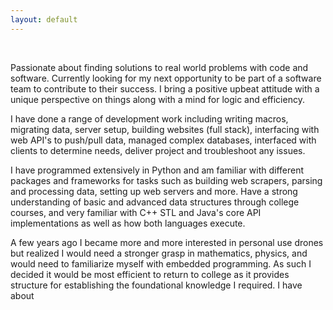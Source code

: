 ```yaml
---
layout: default
---
```


<br/>

Passionate about finding solutions to real world problems with code and software.
Currently looking for my next opportunity to be part of a software team to
contribute to their success. I bring a positive upbeat attitude with a unique 
perspective on things along with a mind for logic and efficiency.

I have done a range of development work including writing macros, migrating
data, server setup, building websites (full stack), interfacing with web API's 
to push/pull data, managed complex databases, interfaced with clients to
determine needs, deliver project and troubleshoot any issues.

I have programmed extensively in Python and am familiar with different packages
and frameworks for tasks such as building web scrapers, parsing and processing 
data, setting up web servers and more. Have a strong understanding of basic
and advanced data structures through college courses, and very familiar with
C++ STL and Java's core API implementations as well as how both languages 
execute.

A few years ago I became more and more interested in personal use drones but
realized I would need a stronger grasp in mathematics, physics, and would need
to familiarize myself with embedded programming. As such I decided it would be
most efficient to return to college as it provides structure for establishing
the foundational knowledge I required. I have about 
